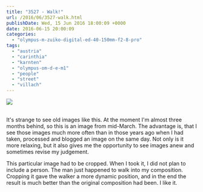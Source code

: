 ```yaml
---
title: "3527 - Walk!"
url: /2016/06/3527-walk.html
publishDate: Wed, 15 Jun 2016 18:00:09 +0000
date: 2016-06-15 20:00:09
categories: 
  - "olympus-m-zuiko-digital-ed-40-150mm-f2-8-pro"
tags: 
  - "austria"
  - "carinthia"
  - "karnten"
  - "olympus-om-d-e-m1"
  - "people"
  - "street"
  - "villach"
---
```

<div class="container">
<div class="center"><a target="_blank" href="https://d25zfm9zpd7gm5.cloudfront.net/1200x1200/2016/20160320_142232_lr.jpg"><img class="webfeedsFeaturedVisual" src="https://d25zfm9zpd7gm5.cloudfront.net/0600x0600/2016/20160320_142232_lr.jpg" /></a></div>
</div>
<br />

It's strange to see old images like this. At the moment I'm almost three months behind, so this is an image from mid-March. The advantage is, that I see those images much more often than in those years ago when I had taken, processed and blogged an image on the same day. Not only is it more relaxing, but it also gives me the opportunity to see images anew and sometimes revise my judgement.

This particular image had to be cropped. When I took it, I did not plan to include a person. The man just happened to walk into my composition. Cropping it gave the walker a more dynamic position, and in the end the result is much better than the original composition had been. I like it.
